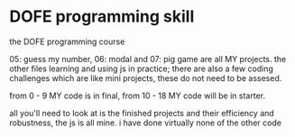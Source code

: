 # DOFE programming skill

the DOFE programming course
    
05: guess my number, 06: modal and 07: pig game are all MY projects. the other files learning and using js in practice; there are also a few coding challenges which are like mini projects, these do not need to be assesed.

from 0 - 9 MY code is in final, from 10 - 18 MY code will be in starter. 

 all you'll need to look at is the finished projects and their efficiency and robustness, the js is all mine. i have done virtually none of the other code
